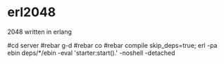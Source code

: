 erl2048
=======

2048 written in erlang

#cd server
#rebar g-d
#rebar co
#rebar compile skip_deps=true; erl -pa ebin deps/*/ebin -eval 'starter:start().' -noshell -detached